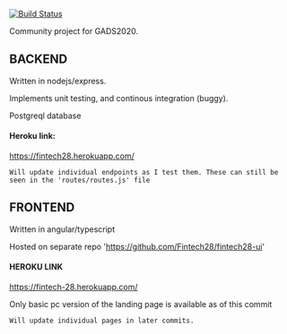 [![Build Status](https://travis-ci.org/Fintech28/fintech28.svg?branch=checkers)](https://travis-ci.org/Fintech28/fintech28)

Community project for GADS2020.

## BACKEND

Written in nodejs/express.

Implements unit testing, and continous integration (buggy).

Postgreql database

#### Heroku link:
https://fintech28.herokuapp.com/

```
Will update individual endpoints as I test them. These can still be seen in the 'routes/routes.js' file
```

## FRONTEND

Written in angular/typescript

Hosted on separate repo 'https://github.com/Fintech28/fintech28-ui'

#### HEROKU LINK
https://fintech-28.herokuapp.com/

Only basic pc version of the landing page is available as of this commit

```
Will update individual pages in later commits.
```